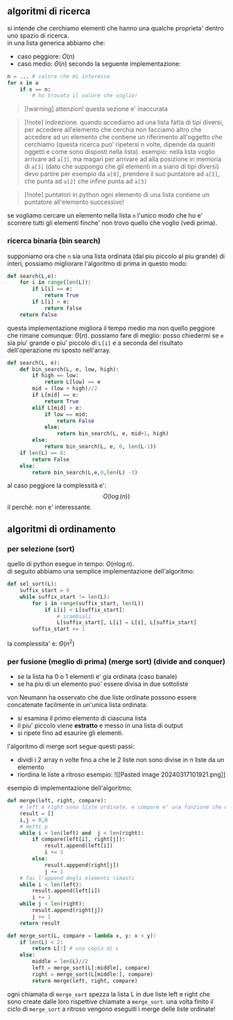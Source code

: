 ## algoritmi di ricerca
si intende che cerchiamo elementi che hanno una qualche proprieta' dentro uno spazio di ricerca.  
in una lista generica abbiamo che:
* caso peggiore: $O(n)$
* caso medio: $\Theta(n)$
secondo la seguente implementazione:

```python
n = ... # valore che mi interessa
for x in a
	if x == n:
		# ho trovato il valore che voglio!
```

> [!warning] attenzion!
> questa sezione e' inaccurata

>[!note] indirezione.
> quando accediamo ad una lista fatta di tipi diversi, per accedere all'elemento che cerchia non facciamo altro che accedere ad un elemento che contiene un riferimento all'oggetto che cerchiamo (questa ricerca puo' ripetersi n volte, dipende da quanti oggetti e come sono disposti nella lista).
> esempio: nella lista voglio arrivare ad `a[3]`, ma magari per arrivare ad alla posizione in memoria di `a[3]` (dato che suppongo che gli elementi in a siano di tipi diversi) devo partire per esempio da `a[0]`, prendere il suo puntatore ad `a[1]`, che punta ad `a[2]` che infine punta ad `a[3]`

> [!note] puntatori
> in python ogni elemento di una lista contiene un puntatore all'elemento successivo!

se vogliamo cercare un elemento nella lista `n` l'unico modo che ho e' scorrere tutti gli elementi finche' non trovo quello che voglio (vedi prima).

### ricerca binaria (bin search)
supponiamo ora che `n` sia una lista ordinata (dal piu piccolo al piu grande) di interi, possiamo migliorare l'algoritmo di prima  in questo modo:
```python
def search(L,e):
	for i in range(len(L)): 
		if L[i] == e:
			return True
		if L[i] > e:
			return false
	return False
```

questa implementazione migliora il tempo medio ma non quello peggiore che rimane comunque: $\Theta(n)$.  possiamo fare di meglio: posso chiedermi se `e` sia piu' grande o piu' piccolo di `L[i]` e a seconda del risultato dell'operazione mi sposto nell'array.

```python
def search(L, e):
	def bin_search(L, e, low, high):
		if high == low:
			return L[low] == e
		mid = (low + high)//2
		if L[mid] == e:
			return True
		elif L[mid] > e:
			if low == mid:
				return False
			else:
				return bin_search(L, e, mid+1, high)
		else:
			return bin_search(L, e, 0, len(L-1))
	if len(L) == 0:
		return False
	else:
		return bin_search(L,e,0,len(L) -1)
```

al caso peggiore la complessità e':
$$
O(\log(n))
$$
il perché: non e' interessante.

## algoritmi di ordinamento
### per selezione (**sort**)
quello di python esegue in tempo: $O(n \log n)$.  
di seguito abbiamo una semplice implementazione dell'algoritmo:
```python
def sel_sort(L):
	suffix_start = 0
	while suffix_start != len(L):
		for i in range(suffix_start, len(L))
			if L[i] < L[suffix_start]:
				# scambiali
				L[suffix_start], L[i] = L[i], L[suffix_start]
		suffix_start += 1
```
la complessita' e: $\Theta(n^2)$

### per fusione (meglio di prima) (**merge sort**) (divide and conquer)
* se la lista ha 0 o 1 elementi e' gia ordinata (caso banale)
* se ha piu di un elemento puo' essere divisa in due sottoliste

von Neumann ha osservato che due liste ordinate possono essere concatenate facilmente in un'unica lista ordinata: 
* si esamina il primo elemento di ciascuna lista
* il piu' piccolo viene **estratto** e messo in una lista di output
* si ripete fino ad esaurire gli elementi.

l'algoritmo di merge sort segue questi passi:
* dividi i 2 array n volte fino a che le 2 liste non sono divise in n liste da un elemento
* riordina le liste a ritroso
esempio:
![[Pasted image 20240317101921.png]]

esempio di implementazione dell'algoritmo: 
```python
def merge(left, right, compare):
	# left e right sono liste ordinate, e compare e' una funzione che comapra due numeri.
	result = []
	i,j = 0,0
	# metti p
	while i < len(left) and  j < len(right):
		if compare(left[i], right[j]):
			result.append(left[i])
			i += 1
		else:
			result.apppend(right[j])
			j += 1
	# fai l'append degli elementi rimasti
	while i < len(left):
		result.append(left[i])
		i += 1
	while j < len(right):
		result.append(right[j])
		j += 1
	return result

def merge_sort(L, compare = lambda x, y: x < y):
	if len(L) < 2:
		return L[:] # una copia di L
	else: 
		middle = len(L)//2
		left = merge_sort(L[:middle], compare)
		right = merge_sort(L[middle:], compare)
		return merge(left, right, compare)
```

ogni chiamata di `merge_sort` spezza la lista L in due liste left e right che sono create dalle loro rispettive chiamate a `merge_sort`. una volta finito il ciclo di `merge_sort` a ritroso vengono eseguiti i merge delle liste ordinate!
